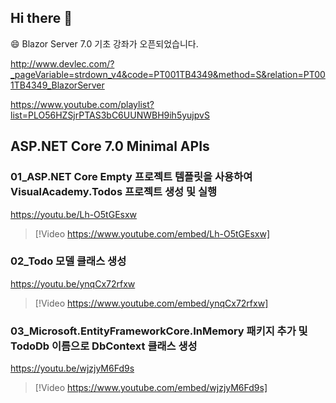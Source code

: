 ## Hi there 👋

😄 Blazor Server 7.0 기초 강좌가 오픈되었습니다.

http://www.devlec.com/?_pageVariable=strdown_v4&code=PT001TB4349&method=S&relation=PT001TB4349_BlazorServer

https://www.youtube.com/playlist?list=PLO56HZSjrPTAS3bC6UUNWBH9ih5yujpvS


<!--
**VisualAcademy/VisualAcademy** is a ✨ _special_ ✨ repository because its `README.md` (this file) appears on your GitHub profile.

Here are some ideas to get you started:

- 🔭 I’m currently working on ...
- 🌱 I’m currently learning ...
- 👯 I’m looking to collaborate on ...
- 🤔 I’m looking for help with ...
- 💬 Ask me about ...
- 📫 How to reach me: ...
- 😄 Pronouns: ...
- ⚡ Fun fact: ...
-->


## ASP.NET Core 7.0 Minimal APIs

### 01_ASP.NET Core Empty 프로젝트 템플릿을 사용하여 VisualAcademy.Todos 프로젝트 생성 및 실행

https://youtu.be/Lh-O5tGEsxw

> [!Video https://www.youtube.com/embed/Lh-O5tGEsxw]

### 02_Todo 모델 클래스 생성

https://youtu.be/ynqCx72rfxw

> [!Video https://www.youtube.com/embed/ynqCx72rfxw]

### 03_Microsoft.EntityFrameworkCore.InMemory 패키지 추가 및 TodoDb 이름으로 DbContext 클래스 생성

https://youtu.be/wjzjyM6Fd9s

> [!Video https://www.youtube.com/embed/wjzjyM6Fd9s]
